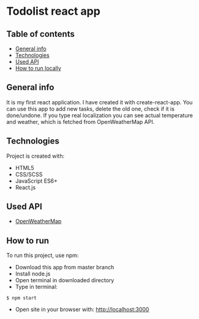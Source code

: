 # Todolist react app
## Table of contents
* [General info](#general-info)
* [Technologies](#technologies)
* [Used API](#used-api)
* [How to run locally](#how-to-run)

## General info
It is my first react application.
I have created it with create-react-app.
You can use this app to add new tasks, delete the old one, check if it is done/undone.
If you type real localization you can see actual temperature and weather, which is fetched from OpenWeatherMap API.

## Technologies
Project is created with:
* HTML5
* CSS/SCSS
* JavaScript ES6+
* React.js

## Used API
* [OpenWeatherMap](https://openweathermap.org/api)

## How to run
To run this project, use npm:

* Download this app from master branch
* Install node.js
* Open terminal in downloaded directory
* Type in terminal:

```
$ npm start
```

* Open site in your browser with:
[http://localhost:3000](http://localhost:3000)
